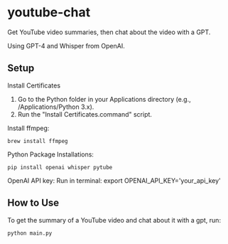 # youtube-chat

Get YouTube video summaries, then chat about the video with a GPT. 

Using GPT-4 and Whisper from OpenAI.

## Setup

Install Certificates
1. Go to the Python folder in your Applications directory (e.g., /Applications/Python 3.x).
2. Run the "Install Certificates.command" script.

Install ffmpeg:
```
brew install ffmpeg
```
Python Package Installations:
```
pip install openai whisper pytube
```

OpenAI API key:
Run in terminal: export OPENAI_API_KEY='your_api_key'

## How to Use

To get the summary of a YouTube video and chat about it with a gpt, run:
```
python main.py
```
